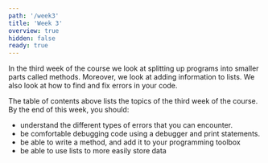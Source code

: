 ```yaml
---
path: '/week3'
title: 'Week 3'
overview: true
hidden: false
ready: true
---
```


In the third week of the course we look at splitting up programs into smaller parts called methods. Moreover, we look at adding information to lists. We also look at how to find and fix errors in your code.

<pages-in-this-section></pages-in-this-section>

The table of contents above lists the topics of the third week of the course. By the end of this week, you should:
- understand the different types of errors that you can encounter.
- be comfortable debugging code using a debugger and print statements.
- be able to write a method, and add it to your programming toolbox
- be able to use lists to more easily store data
